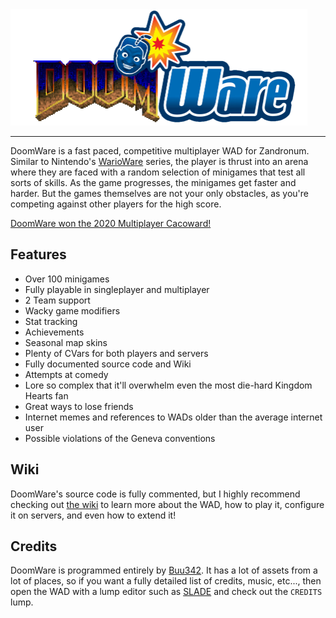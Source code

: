 <img src="wiki_assets/logo.png" width="475" height="186">

---

DoomWare is a fast paced, competitive multiplayer WAD for Zandronum. Similar to Nintendo's [WarioWare](https://www.mariowiki.com/WarioWare_(series)) series, the player is thrust into an arena where they are faced with a random selection of minigames that test all sorts of skills. As the game progresses, the minigames get faster and harder. But the games themselves are not your only obstacles, as you're competing against other players for the high score.

[DoomWare won the 2020 Multiplayer Cacoward!](https://www.doomworld.com/cacowards/2020/multi/)

## Features
* Over 100 minigames
* Fully playable in singleplayer and multiplayer
* 2 Team support
* Wacky game modifiers
* Stat tracking
* Achievements
* Seasonal map skins
* Plenty of CVars for both players and servers
* Fully documented source code and Wiki
* Attempts at comedy
* Lore so complex that it'll overwhelm even the most die-hard Kingdom Hearts fan
* Great ways to lose friends
* Internet memes and references to WADs older than the average internet user
* Possible violations of the Geneva conventions


## Wiki
DoomWare's source code is fully commented, but I highly recommend checking out [the wiki](../../wiki) to learn more about the WAD, how to play it, configure it on servers, and even how to extend it!


## Credits
DoomWare is programmed entirely by [Buu342](https://github.com/buu342). It has a lot of assets from a lot of places, so if you want a fully detailed list of credits, music, etc..., then open the WAD with a lump editor such as [SLADE](https://slade.mancubus.net/) and check out the `CREDITS` lump.
